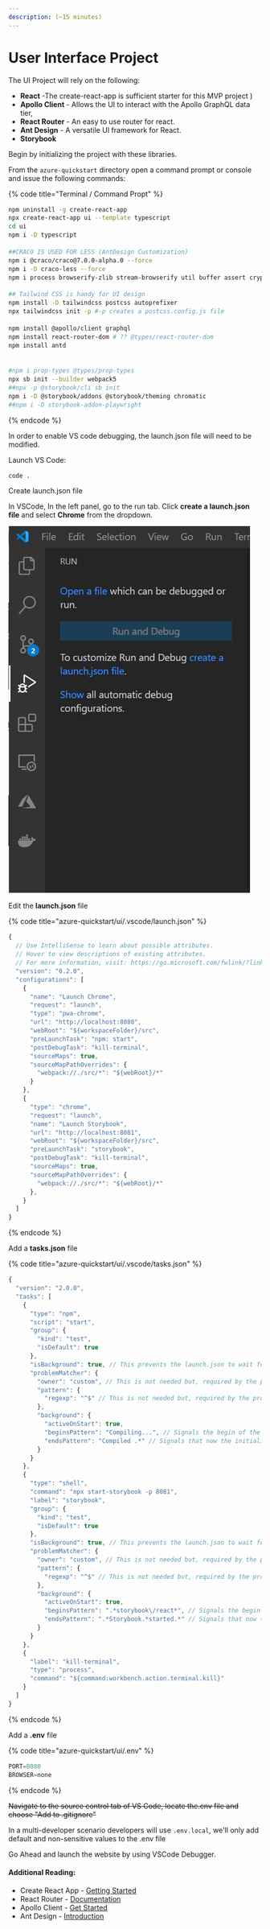 ```yaml
---
description: (~15 minutes)
---
```


# User Interface Project

The UI Project will rely on the following:

* **React** -The create-react-app is sufficient starter for this MVP project )
* **Apollo Client** - Allows the UI to interact with the Apollo GraphQL data tier,&#x20;
* **React Router** - An easy to use router for react.
* **Ant Design** - A versatile UI framework for React.&#x20;
* **Storybook**&#x20;

Begin by initializing the project with these libraries.&#x20;

From the `azure-quickstart` directory open a command prompt or console and issue the following commands:

{% code title="Terminal / Command Propt" %}
```bash
npm uninstall -g create-react-app
npx create-react-app ui --template typescript
cd ui
npm i -D typescript

##CRACO IS USED FOR LESS (AntDesign Customization)
npm i @craco/craco@7.0.0-alpha.0 --force
npm i -D craco-less --force
npm i process browserify-zlib stream-browserify util buffer assert crypto-browserify

## Tailwind CSS is handy for UI design
npm install -D tailwindcss postcss autoprefixer
npx tailwindcss init -p #-p creates a postcss.config.js file

npm install @apollo/client graphql
npm install react-router-dom # ?? @types/react-router-dom
npm install antd


#npm i prop-types @types/prop-types
npx sb init --builder webpack5
##npx -p @storybook/cli sb init
npm i -D @storybook/addons @storybook/theming chromatic
##npm i -D storybook-addon-playwright
```
{% endcode %}

In order to enable VS code debugging, the launch.json file will need to be modified.

Launch VS Code:

```bash
code .
```

Create launch.json file

In VSCode, In the left panel, go to the run tab. Click **create a launch.json file** and select **Chrome** from the dropdown.

![](<../../../.gitbook/assets/image (4).png>)

Edit the **launch.json** file

{% code title="azure-quickstart/ui/.vscode/launch.json" %}
```javascript
{
  // Use IntelliSense to learn about possible attributes.
  // Hover to view descriptions of existing attributes.
  // For more information, visit: https://go.microsoft.com/fwlink/?linkid=830387
  "version": "0.2.0",
  "configurations": [
    {
      "name": "Launch Chrome",
      "request": "launch",
      "type": "pwa-chrome",
      "url": "http://localhost:8080",
      "webRoot": "${workspaceFolder}/src",
      "preLaunchTask": "npm: start",
      "postDebugTask": "kill-terminal",
      "sourceMaps": true,
      "sourceMapPathOverrides": {
        "webpack://./src/*": "${webRoot}/*"
      }
    },
    {
      "type": "chrome",
      "request": "launch",
      "name": "Launch Storybook",
      "url": "http://localhost:8081",
      "webRoot": "${workspaceFolder}/src",
      "preLaunchTask": "storybook",
      "postDebugTask": "kill-terminal",
      "sourceMaps": true,
      "sourceMapPathOverrides": {
        "webpack://./src/*": "${webRoot}/*"
      },
    }
  ]
}
```
{% endcode %}

Add a **tasks.json** file

{% code title="azure-quickstart/ui/.vscode/tasks.json" %}
```javascript
{
  "version": "2.0.0",
  "tasks": [
    {
      "type": "npm",
      "script": "start",
      "group": {
        "kind": "test",
        "isDefault": true
      },
      "isBackground": true, // This prevents the launch.json to wait for the completion of the task
      "problemMatcher": {
        "owner": "custom", // This is not needed but, required by the problemMatcher Object
        "pattern": {
          "regexp": "^$" // This is not needed but, required by the problemMatcher Object
        },
        "background": {
          "activeOnStart": true,
          "beginsPattern": "Compiling...", // Signals the begin of the Task
          "endsPattern": "Compiled .*" // Signals that now the initialization of the task is complete
        }
      }
    },
    {
      "type": "shell",
      "command": "npx start-storybook -p 8081",
      "label": "storybook",
      "group": {
        "kind": "test",
        "isDefault": true
      },
      "isBackground": true, // This prevents the launch.json to wait for the completion of the task
      "problemMatcher": {
        "owner": "custom", // This is not needed but, required by the problemMatcher Object
        "pattern": {
          "regexp": "^$" // This is not needed but, required by the problemMatcher Object
        },
        "background": {
          "activeOnStart": true,
          "beginsPattern": ".*storybook\/react*", // Signals the begin of the Task
          "endsPattern": ".*Storybook.*started.*" // Signals that now the initialization of the task is complete
        }
      }
    },
    {
      "label": "kill-terminal",
      "type": "process",
      "command": "${command:workbench.action.terminal.kill}"
    }
  ]
}
```
{% endcode %}

Add a **.env** file

{% code title="azure-quickstart/ui/.env" %}
```javascript
PORT=8080
BROWSER=none
```
{% endcode %}

~~Navigate to the source control tab of VS Code, locate the.env file and choose "Add to .gitignore"~~

In a multi-developer scenario developers will use `.env.local`, we'll only add default and non-sensitive values to the .env file

Go Ahead and launch the website by using VSCode Debugger.

#### Additional Reading:

* Create React App - [Getting Started](https://create-react-app.dev/docs/getting-started)
* React Router - [Documentation](https://reactrouter.com/web/guides/quick-start)
* Apollo Client - [Get Started](https://www.apollographql.com/docs/react/get-started/)
* Ant Design - [Introduction](https://ant.design/docs/react/introduce)
